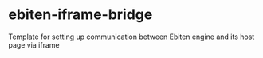 # ebiten-iframe-bridge
Template for setting up communication between Ebiten engine and its host page via iframe
